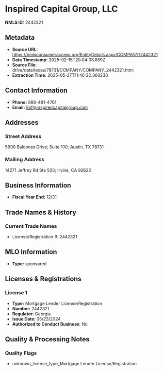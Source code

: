 # Inspired Capital Group, LLC

**NMLS ID:** 2442321

## Metadata
- **Source URL:** https://nmlsconsumeraccess.org/EntityDetails.aspx/COMPANY/2442321
- **Data Timestamp:** 2025-02-15T20:04:08.859Z
- **Source File:** drive/data/texas/78731/COMPANY/COMPANY_2442321.html
- **Extraction Time:** 2025-05-27T11:46:32.360230

## Contact Information
- **Phone:** 888-481-4761
- **Email:** kbf@inspiredcapitalgroup.com

## Addresses
### Street Address
5900 Balcones Drive; Suite 100; Austin, TX 78731

### Mailing Address
14271 Jeffrey Rd Ste 503; Irvine, CA 92620

## Business Information
- **Fiscal Year End:** 12/31

## Trade Names & History
### Current Trade Names
- License/Registration #: 2442321

## MLO Information
- **Type:** sponsored

## Licenses & Registrations

### License 1
- **Type:** Mortgage Lender License/Registration
- **Number:** 2442321
- **Regulator:** Georgia
- **Issue Date:** 05/23/2024
- **Authorized to Conduct Business:** No

## Quality & Processing Notes
### Quality Flags
- unknown_license_type_Mortgage Lender License/Registration
